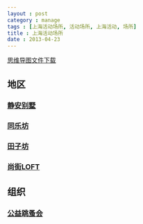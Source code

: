 ```yaml
---
layout : post
category : manage
tags : [上海活动场所, 活动场所, 上海活动, 场所]
title : 上海活动场所
date : 2013-04-23
---
```

[思维导图文件下载](https://docs.google.com/file/d/0B1DrsqrLRzeIeEpYRXYwLVRyNFE/edit?usp=sharing)

## 地区


### [静安别墅](http://www.dianping.com/shop/4183822)


### [同乐坊](http://www.dianping.com/shop/2440468)


### [田子坊](http://www.dianping.com/shop/2342719)


### [尚街LOFT](http://www.dianping.com/shop/2362765)


## 组织


### [公益跳蚤会](http://www.gongyijia.com/)
